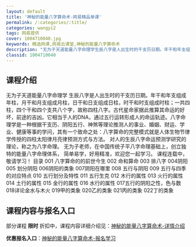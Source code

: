 ```yaml
---
layout: default
title: '神秘的能量八字算命术-网易精品单课'
permalink: /:categories/:title/
categories: wangyi2
tags: 网易提供
cover: 1004710040.jpg
keywords: 精选网课,网易云课堂,神秘的能量八字算命术
description: "无为子天道能量八字命理学生辰八字是人出生时的干支历日期。年干和年支组成年柱，月干和月支组成月柱，日干和日支组成日柱，时干和时支组成时柱；一共四柱，四个干和四个支共八个字，故称四柱八字。古代星"
classid: 1004710040
---
```


## 课程介绍

无为子天道能量八字命理学
生辰八字是人出生时的干支历日期。年干和年支组成年柱，月干和月支组成月柱，日干和日支组成日柱，时干和时支组成时柱；一共四柱，四个干和四个支共八个字，故称四柱八字。古代星命家据此推算其命运的好坏，前途的吉凶。它相当于人的DNA，通过五行运转形成人的命运轨迹。八字命理学是一种根据干支历、阴阳五行、神煞等理论推测人的事业、婚姻、财运、学业、健康等事的学问，其有一个致命之处：八字算命的完整模式就是人体生物节律学传授的四柱太阳律月亮律预测方式与方法。 对人的生辰八字命运预测学研究的理论，称之为八字命理。
无为子老师，在中国传统子平八字命理基础上，创立独特的能量八字命理体系， 简单易学，好用精准，欢迎您一起学习。
课程连载中，敬请学习！
目录
001 八字算命的的前世今生
002 命和算命
003 排八字
004阴阳
005 划分阴阳
006阴阳的类象
007阴阳在哪里
008 五行与阴阳
009 五行与四季的对应特点
010 五行划分及特性
011 五行生克
012 木行的属性
013 火行的属性
014 土行的属性
015 金行的属性
016 水行的属性
017五行的阴阳之性，色与数
018详论金水与木火
019甲的类象
020乙的类象
021丙的类象
022丁的类象

## 课程内容与报名入口

部分课程 **限时** 折扣中，课程内容详细介绍见：[神秘的能量八字算命术-详情介绍](https://study.163.com/course/introduction/1004710040.htm?share=1&shareId=1025206652&utm_campaign=share&utm_medium=iphoneShare&utm_source=&utm_u=1025206652)

**优惠报名入口**：[神秘的能量八字算命术-报名学习](https://study.163.com/course/introduction/1004710040.htm?share=1&shareId=1025206652&utm_campaign=share&utm_medium=iphoneShare&utm_source=&utm_u=1025206652)

